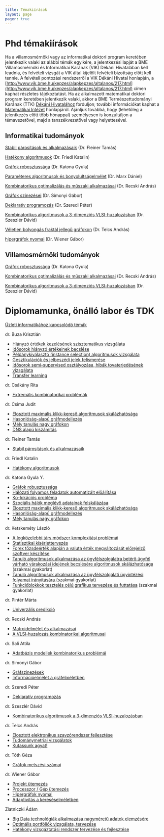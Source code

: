```yaml
---
title: Témakiírások
layout: page 
pager: true 
---
```



Phd témakiírások
=================

Ha a villamosmérnöki vagy az informatikai doktori program keretében jelentkezik valaki az alábbi témák egyikére, a jelentkezési lapját a BME Villamosmérnöki és Informatikai Karának (VIK) Dékáni Hivatalában kell leadnia, és felvételi vizsgát a VIK által kijelölt felvételi bizottság előtt kell tennie. A felvételi pontozási rendszerről a VIK Dékáni Hivatal honlapján, a 
[http://www.vik.bme.hu/kepzes/alapkepzes/altalanos/217.html](http://www.vik.bme.hu/kepzes/alapkepzes/altalanos/217.html) címen kaphat részletes tájékoztatást. 
Ha az alkalmazott matematikai doktori program keretében jelentkezik valaki, akkor a BME Természettudományi Karának (TTK) [Dékáni Hivatalához](http://www.ttdh.bme.hu/) forduljon; további információkat kaphat a [Matematikai Intézet](http://www.math.bme.hu/) honlapjáról. 
Ajánljuk továbbá, hogy (lehetőleg a jelentkezés előtt több hónappal) személyesen is konzultáljon a témavezetővel, majd a tanszékvezetővel vagy helyettesével.


Informatikai tudományok
---------------------------------

[Stabil párosítások és alkalmazásaik](http://www.doktori.hu/index.php?menuid=195&tk_ID=6112) (Dr. Fleiner Tamás)

[Hatékony algoritmusok](http://www.doktori.hu/index.php?menuid=195&tk_ID=47725) (Dr. Friedl Katalin)

[Gráfok robosztussága](http://www.doktori.hu/index.php?menuid=195&tk_ID=6114) (Dr. Katona Gyula)

[Paraméteres algoritmusok és bonyolultságelmélet](http://www.doktori.hu/index.php?menuid=195&tk_ID=6124) (Dr. Marx Dániel)

[Kombinatorikus optimalizálás és műszaki alkalmazásai](http://www.doktori.hu/index.php?menuid=195&tk_ID=6115) (Dr. Recski András)

[Gráfok színezései](http://www.doktori.hu/index.php?menuid=195&tk_ID=6116) (Dr. Simonyi Gábor)

[Deklaratív programozás](http://www.doktori.hu/index.php?menuid=195&tk_ID=6117) (Dr. Szeredi Péter)

[Kombinatorikus algoritmusok a 3-dimenziós VLSI-huzalozásban](http://www.doktori.hu/index.php?menuid=195&tk_ID=6119) (Dr. Szeszlér Dávid)

[Véletlen bolyongás fraktál jellegű gráfokon](http://www.doktori.hu/index.php?menuid=195&tk_ID=6120) (Dr. Telcs András)

[hipergráfok nyomai](http://www.doktori.hu/index.php?menuid=195&tk_ID=6122) (Dr. Wiener Gábor)

Villamosmérnöki tudományok
------------------------------


[Gráfok robosztussága](http://www.doktori.hu/index.php?menuid=195&tk_ID=6104) (Dr. Katona Gyula)

[Kombinatorikus optimalizálás és műszaki alkalmazásai](http://www.doktori.hu/index.php?menuid=195&tk_ID=6106) (Dr. Recski András)

[Kombinatorikus algoritmusok a 3-dimenziós VLSI-huzalozásban](http://www.doktori.hu/index.php?menuid=195&tk_ID=6109) (Dr. Szeszlér Dávid)




Diplomamunka, önálló labor és TDK 
===========================================

[Üzleti informatikához kapcsolódó témák](http://www.cs.bme.hu/dok/onlab.html)

dr. Buza Krisztián

* [Hiányzó értékek kezelésének szisztematikus vizsgálata](http://www.cs.bme.hu/~buza/edu/projects/)
* [Idősorok hiányzó értékeinek becslése](http://www.cs.bme.hu/~buza/edu/projects/)
* [Példánykiválasztó (instance selection) algoritmusok vizsgálata](http://www.cs.bme.hu/~buza/edu/projects/)
* [Gesztikulációk és jelbeszédi jelek felismerése](http://www.cs.bme.hu/~buza/edu/projects/)
* [Idősorok semi-supervised osztályozása, hibák tovaterjedésének vizsgálata](http://www.cs.bme.hu/~buza/edu/projects/)
* [Transfer learning](http://www.cs.bme.hu/~buza/edu/projects/)

dr. Csákány Rita

* [Extremális kombinatorikai problémák](http://www.cs.bme.hu/dok/csakany.html)



dr. Csima Judit

* [Elosztott maximális klikk-kereső algoritmusok skálázhatósága](http://cs.bme.hu/dok/csima_katona_1.html)
* [Hasonlóság-alapú gráfmodellezés](http://cs.bme.hu/dok/csima_katona_2.html)
* [Mély tanulás nagy gráfokon](http://cs.bme.hu/dok/csima_katona_3.html)
* [DNS alapú kiszámítás](http://cs.bme.hu/dok/csima.html)

dr. Fleiner Tamás

* [Stabil párosítások és alkalmazásaik](http://cs.bme.hu/dok/fleiner.html)

dr. Friedl Katalin

* [Hatékony algoritmusok](http://www.doktori.hu/index.php?menuid=195&tk_ID=47725)

dr. Katona Gyula Y.

* [Gráfok robusztussága](http://www.cs.bme.hu/katona1)
* [Hálózati folyamos feladatok automatizált előállítása](http://www.cs.bme.hu/katona2)
* [Ko-lokációs probléma](http://www.cs.bme.hu/katona5)
* [Szociális hálók  meglévő adatainak felskálázása](http://www.cs.bme.hu/katona4)
* [Elosztott maximális klikk-kereső algoritmusok skálázhatósága](http://cs.bme.hu/dok/csima_katona_1.html)
* [Hasonlóság-alapú gráfmodellezés](http://cs.bme.hu/dok/csima_katona_2.html)
* [Mély tanulás nagy gráfokon](http://cs.bme.hu/dok/csima_katona_3.html)


dr. Ketskeméty László

* [A legközelebbi társ módszer komplexitási problémái](http://www.cs.bme.hu/kelatema1)
* [Statisztikai kísérlettervezés](http://www.cs.bme.hu/kelatema2)
* [Forex tőzsdeérték alapján a valuta érték megváltozását előrejelző szoftver készítése](http://www.cs.bme.hu/kelatema3)
* [Tanuló algoritmusok alkalmazása az ügyfélszolgálatra betérő ügyfél várható várakozási idejének becslésére algoritmusok skálázhatósága](http://www.cs.bme.hu/kela4) (szakmai gyakorlat)
* [Tanuló algoritmusok alkalmazása az ügyfélszolgálati  ügyintézési folyamat irányítására ](http://www.cs.bme.hu/kela5) (szakmai gyakorlat)
* [Funkcióblokkok tesztelés célú grafikus tervezése és futtatása](http://www.cs.bme.hu/kela6) (szakmai gyakorlat)

dr. Pintér Márta

* [Univerzális predikció](http://www.cs.bme.hu/dok/marti.htm) 

dr. Recski András

* [Matroidelmélet és alkalmazásai](http://www.cs.bme.hu/dok/recski.html) 
* [A VLSI-huzalozás kombinatorikai algoritmusai](http://www.cs.bme.hu/dok/recskib.html) 


dr. Sali Attila

* [Adatbázis modellek kombinatorikus problémái](http://www.cs.bme.hu/dok/sali1.html) 


dr. Simonyi Gábor

* [Gráfszínezések](http://www.cs.bme.hu/dok/simonyi.html) 
* [Információelmélet a gráfelméletben](http://www.cs.bme.hu/dok/simonyib.html) 


dr. Szeredi Péter

* [Deklaratív programozás](http://www.cs.bme.hu/dok/szeredi.html) 


dr. Szeszlér Dávid


* [Kombinatorikus algoritmusok a 3-dimenziós VLSI-huzalozásban](http://www.cs.bme.hu/dok/szeszler.html) 

dr. Telcs András


* [Elosztott elektronikus szavzórendszer fejlesztése](http://www.cs.bme.hu/dok/telcsj.doc) 
* [Tudománymetriai vizsgálatok](http://www.cs.bme.hu/dok/telcsk.docx) 
* [Kutassunk agyat!](http://www.cs.bme.hu/dok/telcsi.docx) 

dr. Tóth Géza

* [Gráfok metszési számai](http://www.cs.bme.hu/dok/tothg.html) 

dr. Wiener Gábor

* [Projekt ütemezés](http://www.cs.bme.hu/dok/wiener.html) 
* [Processzor / Gép ütemezés](http://www.cs.bme.hu/dok/wienerb.html) 
* [Hipergráfok nyomai](http://www.cs.bme.hu/dok/wiener3.html) 
* [Adaptivítás a kereséselméletben](http://www.cs.bme.hu/dok/wiener4.html) 


Zlatniczki Ádám

* [Big Data technológiák alkalmazása nagyméretű adatok elemzésére](http://www.cs.bme.hu/dok/zlatniczki1.html) 
* [Optimális portfóliók vizsgálata, tervezése](http://www.cs.bme.hu/dok/zlatniczki2.html) 
* [Hatékony vizsgáztatási rendszer tervezése és fejlesztése](http://cs.bme.hu/dok/zlatniczki3.html)

